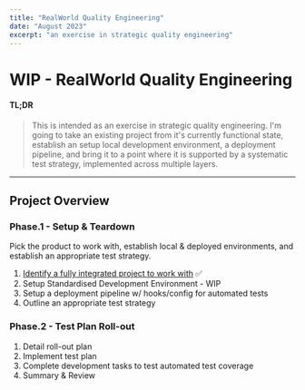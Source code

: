 ```yaml
---
title: "RealWorld Quality Engineering"
date: "August 2023"
excerpt: "an exercise in strategic quality engineering"
---
```


# WIP - RealWorld Quality Engineering

#### TL;DR
> This is intended as an exercise in strategic quality engineering. I'm going to take an existing project from it's currently functional state, establish an setup local development environment, a deployment pipeline, and bring it to a point where it is supported by a systematic test strategy, implemented across multiple layers.

---

## Project Overview

### Phase.1 - Setup & Teardown

Pick the product to work with, establish local & deployed environments, and establish an appropriate test strategy.

1. [Identify a fully integrated project to work with](20230805_realworld-quality-engineering_p1-1.md) :white_check_mark:
2. Setup Standardised Development Environment - WIP
3. Setup a deployment pipeline w/ hooks/config for automated tests
4. Outline an appropriate test strategy

### Phase.2 - Test Plan Roll-out

1. Detail roll-out plan
2. Implement test plan
3. Complete development tasks to test automated test coverage
4. Summary & Review
